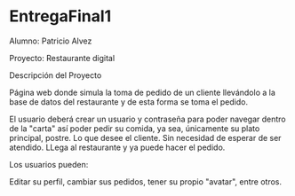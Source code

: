 # EntregaFinal1
Alumno: Patricio Alvez

Proyecto: Restaurante digital

Descripción del Proyecto

Página web donde simula la toma de pedido de un cliente llevándolo a la base de datos del restaurante y de esta forma se toma el pedido.

El usuario deberá crear un usuario y contraseña para poder navegar dentro de la "carta" así poder pedir su comida, ya sea, únicamente su plato principal, postre. Lo que desee el cliente. Sin necesidad de esperar de ser atendido. LLega al restaurante y ya puede hacer el pedido.

Los usuarios pueden:

Editar su perfil, cambiar sus pedidos, tener su propio "avatar", entre otros.
